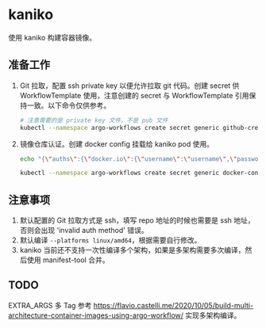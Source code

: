 # kaniko

使用 kaniko 构建容器镜像。

## 准备工作

1. Git 拉取，配置 ssh private key 以便允许拉取 git 代码。创建 secret 供 WorkflowTemplate 使用，注意创建的 secret 与 WorkflowTemplate 引用保持一致。以下命令仅供参考。

    ```bash
    # 注意需要的是 private key 文件，不是 pub 文件
    kubectl --namespace argo-workflows create secret generic github-creds --from-file=ssh-private-key=~/.ssh/id_ed25519
    ```

2. 镜像仓库认证。创建 docker config 挂载给 kaniko pod 使用。

    ```bash
    echo "{\"auths\":{\"docker.io\":{\"username\":\"username\",\"password\":\"password\"}}}" > config.json
    
    kubectl --namespace argo-workflows create secret generic docker-config --from-file=config.json
    ```

## 注意事项

1. 默认配置的 Git 拉取方式是 ssh，填写 repo 地址的时候也需要是 ssh 地址，否则会出现 'invalid auth method' 错误。
2. 默认编译 `--platforms linux/amd64`，根据需要自行修改。
3. kaniko 当前还不支持一次性编译多个架构，如果是多架构需要多次编译，然后使用 manifest-tool 合并。

## TODO

EXTRA_ARGS
多 Tag
参考 https://flavio.castelli.me/2020/10/05/build-multi-architecture-container-images-using-argo-workflow/ 实现多架构编译。
